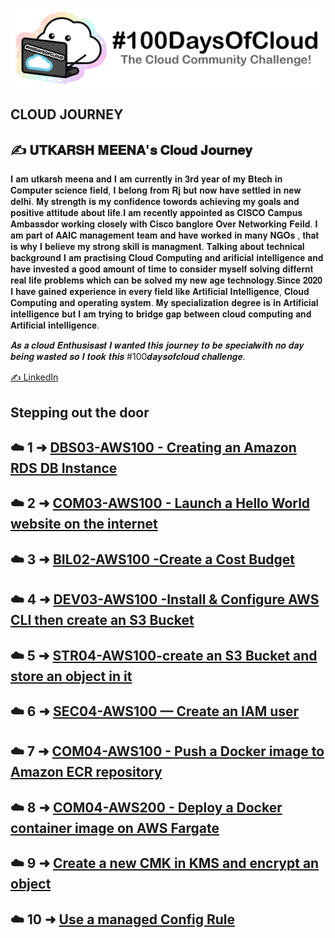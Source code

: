 <p align="center">
  <img src="banner.png">
</p>

## CLOUD JOURNEY

## ✍️ 𝐔𝐓𝐊𝐀𝐑𝐒𝐇 𝐌𝐄𝐄𝐍𝐀'𝐬 𝐂𝐥𝐨𝐮𝐝 𝐉𝐨𝐮𝐫𝐧𝐞𝐲

𝐈 𝐚𝐦 𝐮𝐭𝐤𝐚𝐫𝐬𝐡 𝐦𝐞𝐞𝐧𝐚 𝐚𝐧𝐝 𝐈 𝐚𝐦 𝐜𝐮𝐫𝐫𝐞𝐧𝐭𝐥𝐲 𝐢𝐧 𝟑𝐫𝐝 𝐲𝐞𝐚𝐫 𝐨𝐟 𝐦𝐲 𝐁𝐭𝐞𝐜𝐡 𝐢𝐧 𝐂𝐨𝐦𝐩𝐮𝐭𝐞𝐫 𝐬𝐜𝐢𝐞𝐧𝐜𝐞 𝐟𝐢𝐞𝐥𝐝, 𝐈 𝐛𝐞𝐥𝐨𝐧𝐠 𝐟𝐫𝐨𝐦 𝐑𝐣 𝐛𝐮𝐭 𝐧𝐨𝐰 𝐡𝐚𝐯𝐞 𝐬𝐞𝐭𝐭𝐥𝐞𝐝 𝐢𝐧 𝐧𝐞𝐰 𝐝𝐞𝐥𝐡𝐢. 𝐌𝐲 𝐬𝐭𝐫𝐞𝐧𝐠𝐭𝐡 𝐢𝐬 𝐦𝐲 𝐜𝐨𝐧𝐟𝐢𝐝𝐞𝐧𝐜𝐞 𝐭𝐨𝐰𝐨𝐫𝐝𝐬 𝐚𝐜𝐡𝐢𝐞𝐯𝐢𝐧𝐠 𝐦𝐲 𝐠𝐨𝐚𝐥𝐬 𝐚𝐧𝐝 𝐩𝐨𝐬𝐢𝐭𝐢𝐯𝐞 𝐚𝐭𝐭𝐢𝐭𝐮𝐝𝐞 𝐚𝐛𝐨𝐮𝐭 𝐥𝐢𝐟𝐞.𝐈 𝐚𝐦 𝐫𝐞𝐜𝐞𝐧𝐭𝐥𝐲 𝐚𝐩𝐩𝐨𝐢𝐧𝐭𝐞𝐝 𝐚𝐬 𝐂𝐈𝐒𝐂𝐎 𝐂𝐚𝐦𝐩𝐮𝐬 𝐀𝐦𝐛𝐚𝐬𝐬𝐝𝐨𝐫 𝐰𝐨𝐫𝐤𝐢𝐧𝐠 𝐜𝐥𝐨𝐬𝐞𝐥𝐲 𝐰𝐢𝐭𝐡 𝐂𝐢𝐬𝐜𝐨 𝐛𝐚𝐧𝐠𝐥𝐨𝐫𝐞 𝐎𝐯𝐞𝐫 𝐍𝐞𝐭𝐰𝐨𝐫𝐤𝐢𝐧𝐠 𝐅𝐞𝐢𝐥𝐝. 𝐈 𝐚𝐦 𝐩𝐚𝐫𝐭 𝐨𝐟 𝐀𝐀𝐈𝐂 𝐦𝐚𝐧𝐚𝐠𝐞𝐦𝐞𝐧𝐭 𝐭𝐞𝐚𝐦 𝐚𝐧𝐝 𝐡𝐚𝐯𝐞 𝐰𝐨𝐫𝐤𝐞𝐝 𝐢𝐧 𝐦𝐚𝐧𝐲 𝐍𝐆𝐎𝐬 , 𝐭𝐡𝐚𝐭 𝐢𝐬 𝐰𝐡𝐲 𝐈 𝐛𝐞𝐥𝐢𝐞𝐯𝐞 𝐦𝐲 𝐬𝐭𝐫𝐨𝐧𝐠 𝐬𝐤𝐢𝐥𝐥 𝐢𝐬 𝐦𝐚𝐧𝐚𝐠𝐦𝐞𝐧𝐭. 𝐓𝐚𝐥𝐤𝐢𝐧𝐠 𝐚𝐛𝐨𝐮𝐭 𝐭𝐞𝐜𝐡𝐧𝐢𝐜𝐚𝐥 𝐛𝐚𝐜𝐤𝐠𝐫𝐨𝐮𝐧𝐝 𝐈 𝐚𝐦 𝐩𝐫𝐚𝐜𝐭𝐢𝐬𝐢𝐧𝐠 𝐂𝐥𝐨𝐮𝐝 𝐂𝐨𝐦𝐩𝐮𝐭𝐢𝐧𝐠 𝐚𝐧𝐝 𝐚𝐫𝐢𝐟𝐢𝐜𝐢𝐚𝐥 𝐢𝐧𝐭𝐞𝐥𝐥𝐢𝐠𝐞𝐧𝐜𝐞  𝐚𝐧𝐝 𝐡𝐚𝐯𝐞 𝐢𝐧𝐯𝐞𝐬𝐭𝐞𝐝 𝐚 𝐠𝐨𝐨𝐝 𝐚𝐦𝐨𝐮𝐧𝐭 𝐨𝐟 𝐭𝐢𝐦𝐞 𝐭𝐨 𝐜𝐨𝐧𝐬𝐢𝐝𝐞𝐫 𝐦𝐲𝐬𝐞𝐥𝐟 𝐬𝐨𝐥𝐯𝐢𝐧𝐠 𝐝𝐢𝐟𝐟𝐞𝐫𝐧𝐭 𝐫𝐞𝐚𝐥 𝐥𝐢𝐟𝐞 𝐩𝐫𝐨𝐛𝐥𝐞𝐦𝐬 𝐰𝐡𝐢𝐜𝐡 𝐜𝐚𝐧 𝐛𝐞 𝐬𝐨𝐥𝐯𝐞𝐝 𝐦𝐲 𝐧𝐞𝐰 𝐚𝐠𝐞 𝐭𝐞𝐜𝐡𝐧𝐨𝐥𝐨𝐠𝐲.𝐒𝐢𝐧𝐜𝐞 𝟐𝟎𝟐𝟎 𝐈 𝐡𝐚𝐯𝐞 𝐠𝐚𝐢𝐧𝐞𝐝 𝐞𝐱𝐩𝐞𝐫𝐢𝐞𝐧𝐜𝐞 𝐢𝐧 𝐞𝐯𝐞𝐫𝐲 𝐟𝐢𝐞𝐥𝐝 𝐥𝐢𝐤𝐞 𝐀𝐫𝐭𝐢𝐟𝐢𝐜𝐢𝐚𝐥 𝐈𝐧𝐭𝐞𝐥𝐥𝐢𝐠𝐞𝐧𝐜𝐞, 𝐂𝐥𝐨𝐮𝐝 𝐂𝐨𝐦𝐩𝐮𝐭𝐢𝐧𝐠 𝐚𝐧𝐝 𝐨𝐩𝐞𝐫𝐚𝐭𝐢𝐧𝐠 𝐬𝐲𝐬𝐭𝐞𝐦. 𝐌𝐲 𝐬𝐩𝐞𝐜𝐢𝐚𝐥𝐢𝐳𝐚𝐭𝐢𝐨𝐧 𝐝𝐞𝐠𝐫𝐞𝐞 𝐢𝐬 𝐢𝐧 𝐀𝐫𝐭𝐢𝐟𝐢𝐜𝐢𝐚𝐥 𝐢𝐧𝐭𝐞𝐥𝐥𝐢𝐠𝐞𝐧𝐜𝐞 𝐛𝐮𝐭 𝐈 𝐚𝐦 𝐭𝐫𝐲𝐢𝐧𝐠 𝐭𝐨 𝐛𝐫𝐢𝐝𝐠𝐞 𝐠𝐚𝐩 𝐛𝐞𝐭𝐰𝐞𝐞𝐧 𝐜𝐥𝐨𝐮𝐝 𝐜𝐨𝐦𝐩𝐮𝐭𝐢𝐧𝐠 𝐚𝐧𝐝 𝐀𝐫𝐭𝐢𝐟𝐢𝐜𝐢𝐚𝐥 𝐢𝐧𝐭𝐞𝐥𝐥𝐢𝐠𝐞𝐧𝐜𝐞.

𝑨𝒔 𝒂 𝒄𝒍𝒐𝒖𝒅 𝑬𝒏𝒕𝒉𝒖𝒔𝒊𝒔𝒂𝒔𝒕 𝑰 𝒘𝒂𝒏𝒕𝒆𝒅 𝒕𝒉𝒊𝒔 𝒋𝒐𝒖𝒓𝒏𝒆𝒚 𝒕𝒐 𝒃𝒆 𝒔𝒑𝒆𝒄𝒊𝒂𝒍𝒘𝒊𝒕𝒉 𝒏𝒐 𝒅𝒂𝒚 𝒃𝒆𝒊𝒏𝒈 𝒘𝒂𝒔𝒕𝒆𝒅 𝒔𝒐 𝑰 𝒕𝒐𝒐𝒌 𝒕𝒉𝒊𝒔 #100𝒅𝒂𝒚𝒔𝒐𝒇𝒄𝒍𝒐𝒖𝒅 𝒄𝒉𝒂𝒍𝒍𝒆𝒏𝒈𝒆.

[✍️ LinkedIn](https://www.linkedin.com/in/utkarsh-meena-66410911a/)

## Stepping out the door

##  ☁️ 1 ➜ [DBS03-AWS100 - Creating an Amazon RDS DB Instance](Journey/001/Readme.md)

##  ☁️ 2 ➜ [COM03-AWS100 - Launch a Hello World website on the internet](Journey/002/Readme.md)

##  ☁️ 3 ➜ [BIL02-AWS100 -Create a Cost Budget](Journey/003/Readme.md)

##  ☁️ 4 ➜ [DEV03-AWS100 -Install & Configure AWS CLI then create an S3 Bucket](Journey/004/Readme.md)

##  ☁️ 5 ➜ [STR04-AWS100-create an S3 Bucket and store an object in it](Journey/005/Readme.md)

##  ☁️ 6 ➜ [SEC04-AWS100 — Create an IAM user](Journey/006/Readme.md)

##  ☁️ 7 ➜ [COM04-AWS100 - Push a Docker image to Amazon ECR repository](Journey/007/Readme.md)

##  ☁️ 8 ➜ [COM04-AWS200 - Deploy a Docker container image on AWS Fargate](Journey/008/Readme.md)

##  ☁️ 9 ➜ [Create a new CMK in KMS and encrypt an object](Journey/009/Readme.md)

##  ☁️ 10 ➜ [Use a managed Config Rule](Journey/010/Readme.md)

